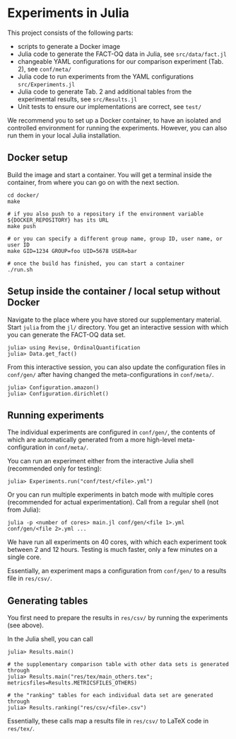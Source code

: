 # Experiments in Julia

This project consists of the following parts:

- scripts to generate a Docker image
- Julia code to generate the FACT-OQ data in Julia, see `src/data/fact.jl`
- changeable YAML configurations for our comparison experiment (Tab. 2), see `conf/meta/`
- Julia code to run experiments from the YAML configurations `src/Experiments.jl`
- Julia code to generate Tab. 2 and additional tables from the experimental results, see `src/Results.jl`
- Unit tests to ensure our implementations are correct, see `test/`

We recommend you to set up a Docker container, to have an isolated and controlled environment for running the experiments. However, you can also run them in your local Julia installation.

## Docker setup

Build the image and start a container. You will get a terminal inside the container, from where you can go on with the next section.

```
cd docker/
make

# if you also push to a repository if the environment variable ${DOCKER_REPOSITORY} has its URL
make push

# or you can specify a different group name, group ID, user name, or user ID
make GID=1234 GROUP=foo UID=5678 USER=bar

# once the build has finished, you can start a container
./run.sh
```

## Setup inside the container / local setup without Docker

Navigate to the place where you have stored our supplementary material. Start `julia` from the `jl/` directory. You get an interactive session with which you can generate the FACT-OQ data set.

```
julia> using Revise, OrdinalQuantification
julia> Data.get_fact()
```

From this interactive session, you can also update the configuration files in `conf/gen/` after having changed the meta-configurations in `conf/meta/`.

```
julia> Configuration.amazon()
julia> Configuration.dirichlet()
```

## Running experiments

The individual experiments are configured in `conf/gen/`, the contents of which are automatically generated from a more high-level meta-configuration in `conf/meta/`.

You can run an experiment either from the interactive Julia shell (recommended only for testing):

```
julia> Experiments.run("conf/test/<file>.yml")
```

Or you can run multiple experiments in batch mode with multiple cores (recommended for actual experimentation). Call from a regular shell (not from Julia):

```
julia -p <number of cores> main.jl conf/gen/<file 1>.yml conf/gen/<file 2>.yml ...
```

We have run all experiments on 40 cores, with which each experiment took between 2 and 12 hours. Testing is much faster, only a few minutes on a single core.

Essentially, an experiment maps a configuration from `conf/gen/` to a results file in `res/csv/`.

## Generating tables

You first need to prepare the results in `res/csv/` by running the experiments (see above).

In the Julia shell, you can call

```
julia> Results.main()

# the supplementary comparison table with other data sets is generated through
julia> Results.main("res/tex/main_others.tex"; metricsfiles=Results.METRICSFILES_OTHERS)

# the "ranking" tables for each individual data set are generated through
julia> Results.ranking("res/csv/<file>.csv")
```

Essentially, these calls map a results file in `res/csv/` to LaTeX code in `res/tex/`.
